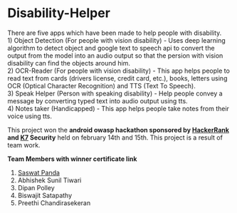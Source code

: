 # Disability-Helper
There are five apps which have been made to help people with disability.
<br>1) Object Detection (For people with vision disability) - Uses deep learning algorithm to detect object and google text to speech api to convert the output from the model into an audio output so that the persion with vision disability can find the objects around him.
<br>2) OCR-Reader (For people with vision disability) - This app helps people to read text from cards (drivers license, credit card, etc.), books, letters using OCR (Optical Character Recognition) and TTS (Text To Speech).
<br>3) Speak Helper (Person with speaking disability) - Help people convey a message by converting typed text into audio output using tts.
<br>4) Notes taker (Handicapped) - This app helps people take notes from their voice using tts.

This project won the <b>android owasp hackathon sponsored by <a href="https://www.hackerrank.com/">HackerRank</a> and <a href="https://www.k7computing.com/">K7</a> Security</b> held on february 14th and 15th. This project is a result of team work.



<b>Team Members with winner certificate link</b>
<ol>
  <li><a href="https://drive.google.com/file/d/1dbGguSXsflMVUW8j9rhdmTZoeugK00sy/view">Saswat Panda</a></li> 
  <li>Abhishek Sunil Tiwari</li>
  <li>Dipan Polley</li>
  <li>Biswajit Satapathy</li>
  <li>Preethi Chandirasekeran</li>
</ol>
